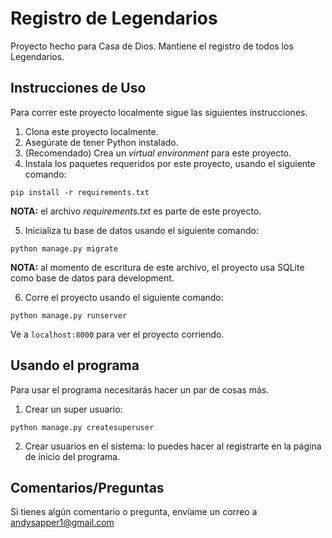 # Registro de Legendarios
Proyecto hecho para Casa de Dios. Mantiene el registro de todos los Legendarios.

## Instrucciones de Uso
Para correr este proyecto localmente sigue las siguientes instrucciones.

1.  Clona este proyecto localmente.
2. Asegúrate de tener Python instalado.
3. (Recomendado) Crea un *virtual environment* para este proyecto.
4. Instala los paquetes requeridos por este proyecto, usando el siguiente comando:

`pip install -r requirements.txt`

**NOTA:** el archivo *requirements.txt* es parte de este proyecto.

5. Inicializa tu base de datos usando el siguiente comando:

`python manage.py migrate`

**NOTA:** al momento de escritura de este archivo, el proyecto usa SQLite como base de datos para development.

6. Corre el proyecto usando el siguiente comando:

`python manage.py runserver`

Ve a `localhost:8000` para ver el proyecto corriendo.


## Usando el programa
Para usar el programa necesitarás hacer un par de cosas más.

1. Crear un super usuario:

`python manage.py createsuperuser`

2. Crear usuarios en el sistema: lo puedes hacer al registrarte en la página de inicio del programa.

## Comentarios/Preguntas
Si tienes algún comentario o pregunta, envíame un correo a andysapper1@gmail.com
